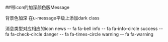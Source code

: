 ##带icon的加深颜色版Message

背景色加深 在u-message平级上添加dark class

消息类型对应相应的icon
news -- fa fa-bell
info -- fa fa-info-circle
success -- fa fa-check-circle
danger -- fa fa-times-circle
warning -- fa fa-warning
